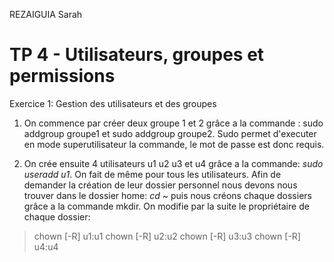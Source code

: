 REZAIGUIA Sarah

# TP 4 - Utilisateurs, groupes et permissions

Exercice 1: Gestion des utilisateurs et des groupes

1) On commence par créer deux groupe 1 et 2 grâce a la commande : sudo addgroup groupe1 et sudo addgroup groupe2.
Sudo permet d'executer en mode superutilisateur la commande, le mot de passe est donc requis.

2) On crée ensuite 4 utilisateurs u1 u2 u3 et u4 grâce a la commande: *sudo useradd u1*. On fait de même pour tous les utilisateurs.
Afin de demander la création de leur dossier personnel nous devons nous trouver dans le dossier home: *cd ~* puis nous créons chaque dossiers grâce a la commande mkdir.
On modifie par la suite le propriétaire de chaque dossier:
> chown [-R] u1:u1
> chown [-R] u2:u2
> chown [-R] u3:u3
> chown [-R] u4:u4
